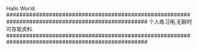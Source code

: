 Hallo World.
###################################################################################################
个人练习用,无聊时可存取资料.
###################################################################################################
